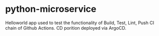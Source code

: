 # python-microservice

Helloworld app used to test the functionality of Build, Test, Lint, Push CI chain of Github Actions.  CD porition deployed via ArgoCD.
